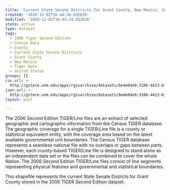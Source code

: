 ```yaml
---
title: 'Current State Senate Districts for Grant County, New Mexico, 2006se TIGER'
created: '2020-12-02T16:44:34.932629'
modified: '2020-12-02T16:44:34.932636'
state: active
type: dataset
tags:
  - 2006 Tiger Second Edition
  - Census Data
  - County
  - Current State Senate Districts
  - Grant County
  - New Mexico
  - Tiger Data
  - United States
groups: []
csv_url: >-
  http://gstore.unm.edu/apps/rgisarchive/datasets/be4e04e9-3166-4413-bfa8-2469ff87b1c7/tgr2006se_gran_slducu.derived.csv
json_url: >-
  http://gstore.unm.edu/apps/rgisarchive/datasets/be4e04e9-3166-4413-bfa8-2469ff87b1c7/tgr2006se_gran_slducu.derived.json
layout: post

---
```

The 2006 Second Edition TIGER/Line files are an extract of selected geographic and cartographic information from the Census TIGER database.  The geographic coverage for a single TIGER/Line file is a county or statistical equivalent entity, with the coverage area based on the latest available governmental unit boundaries. The Census TIGER database represents a seamless national file with no overlaps or gaps between parts.  However, each county-based TIGER/Line file is designed to stand alone as an independent data set or the files can be combined to cover the whole Nation.  The 2006 Second Edition  TIGER/Line files consist of line segments representing physical features and governmental and statistical boundaries.  

This shapefile represents the current State Senate Districts for Grant County stored in the 2006 TIGER Second Edition dataset.
